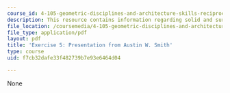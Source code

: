 ```yaml
---
course_id: 4-105-geometric-disciplines-and-architecture-skills-reciprocal-methodologies-fall-2012
description: This resource contains information regarding solid and surface.
file_location: /coursemedia/4-105-geometric-disciplines-and-architecture-skills-reciprocal-methodologies-fall-2012/f7cb32dafe33f482739b7e93e6464d04_MIT4_105F12_Pres_Ex5_AS.pdf
file_type: application/pdf
layout: pdf
title: 'Exercise 5: Presentation from Austin W. Smith'
type: course
uid: f7cb32dafe33f482739b7e93e6464d04

---
```

None